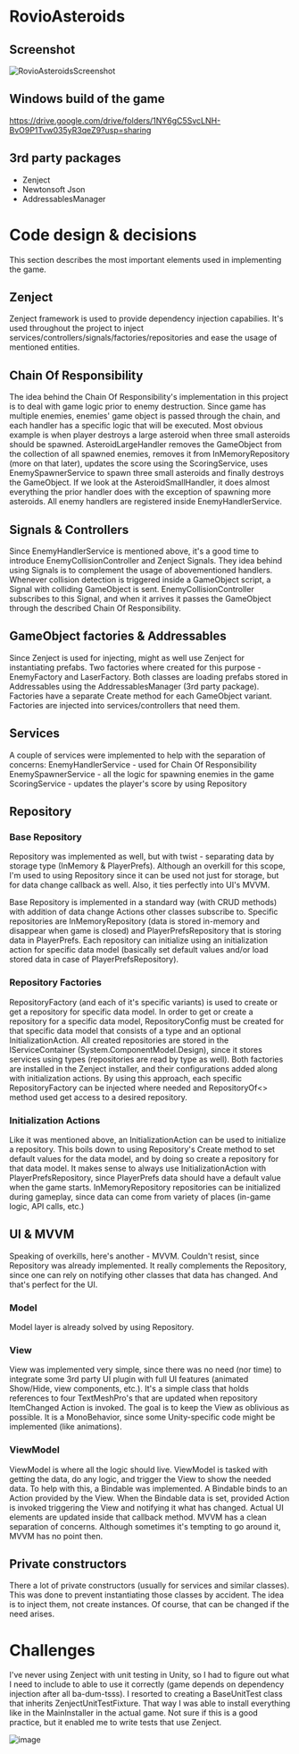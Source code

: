 # RovioAsteroids
## Screenshot
![RovioAsteroidsScreenshot](https://github.com/trx88/RovioAsteroids/assets/10126815/f2175625-ac60-417f-8206-753e7604d206)
## Windows build of the game
https://drive.google.com/drive/folders/1NY6gC5SvcLNH-BvO9P1Tvw035yR3qeZ9?usp=sharing
## 3rd party packages
* Zenject
* Newtonsoft Json
* AddressablesManager
# Code design & decisions
This section describes the most important elements used in implementing the game.
## Zenject
Zenject framework is used to provide dependency injection capabilies. It's used throughout the project to inject services/controllers/signals/factories/repositories and ease the usage of mentioned entities.

## Chain Of Responsibility
The idea behind the Chain Of Responsibility's implementation in this project is to deal with game logic prior to enemy destruction. Since game has multiple enemies, enemies' game object is passed through the chain, and each handler has a specific logic that will be executed. Most obvious example is when player destroys a large asteroid when three small asteroids should be spawned. AsteroidLargeHandler removes the GameObject from the collection of all spawned enemies, removes it from InMemoryRepository (more on that later), updates the score using the ScoringService, uses EnemySpawnerService to spawn three small asteroids and finally destroys the GameObject. If we look at the AsteroidSmallHandler, it does almost everything the prior handler does with the exception of spawning more asteroids. 
All enemy handlers are registered inside EnemyHandlerService.

## Signals & Controllers
Since EnemyHandlerService is mentioned above, it's a good time to introduce EnemyCollisionController and Zenject Signals. They idea behind using Signals is to complement the usage of abovementioned handlers. Whenever collision detection is triggered inside a GameObject script, a Signal with colliding GameObject is sent. EnemyCollisionController subscribes to this Signal, and when it arrives it passes the GameObject through the described Chain Of Responsibility. 

## GameObject factories & Addressables
Since Zenject is used for injecting, might as well use Zenject for instantiating prefabs. Two factories where created for this purpose - EnemyFactory and LaserFactory. Both classes are loading prefabs stored in Addressables using the AddressablesManager (3rd party package). Factories have a separate Create method for each GameObject variant. Factories are injected into services/controllers that need them.

## Services
A couple of services were implemented to help with the separation of concerns:
EnemyHandlerService - used for Chain Of Responsibility
EnemySpawnerService - all the logic for spawning enemies in the game
ScoringService - updates the player's score by using Repository

## Repository
### Base Repository
Repository was implemented as well, but with twist - separating data by storage type (InMemory & PlayerPrefs). Although an overkill for this scope, I'm used to using Repository since it can be used not just for storage, but for data change callback as well. Also, it ties perfectly into UI's MVVM.

Base Repository is implemented in a standard way (with CRUD methods) with addition of data change Actions other classes subscribe to. Specific repositories are InMemoryRepository (data is stored in-memory and disappear when game is closed) and PlayerPrefsRepository that is storing data in PlayerPrefs. Each repository can initialize using an initialization action for specific data model (basically set default values and/or load stored data in case of PlayerPrefsRepository).

### Repository Factories
RepositoryFactory (and each of it's specific variants) is used to create or get a repository for specific data model. In order to get or create a repository for a specific data model, RepositoryConfig must be created for that specific data model that consists of a type and an optional InitializationAction.
All created repositories are stored in the IServiceContainer (System.ComponentModel.Design), since it stores services using types (repositories are read by type as well). Both factories are installed in the Zenject installer, and their configurations added along with initialization actions.
By using this approach, each specific RepositoryFactory can be injected where needed and RepositoryOf<> method used get access to a desired repository. 

### Initialization Actions
Like it was mentioned above, an InitializationAction can be used to initialize a repository. This boils down to using Repository's Create method to set default values for the data model, and by doing so create a repository for that data model. It makes sense to always use InitializationAction with PlayerPrefsRepository, since PlayerPrefs data should have a default value when the game starts. InMemoryRepository repositories can be initialized during gameplay, since data can come from variety of places (in-game logic, API calls, etc.)

## UI & MVVM
Speaking of overkills, here's another - MVVM. Couldn't resist, since Repository was already implemented. It really complements the Repository, since one can rely on notifying other classes that data has changed. And that's perfect for the UI.
### Model
Model layer is already solved by using Repository. 
### View
View was implemented very simple, since there was no need (nor time) to integrate some 3rd party UI plugin with full UI features (animated Show/Hide, view components, etc.). It's a simple class that holds references to four TextMeshPro's that are updated when repository ItemChanged Action is invoked. 
The goal is to keep the View as oblivious as possible. It is a MonoBehavior, since some Unity-specific code might be implemented (like animations).
### ViewModel
ViewModel is where all the logic should live. ViewModel is tasked with getting the data, do any logic, and trigger the View to show the needed data. To help with this, a Bindable<T> was implemented. A Bindable binds to an Action provided by the View. When the Bindable data is set, provided Action is invoked triggering the View and notifying it what has changed. Actual UI elements are updated inside that callback method. MVVM has a clean separation of concerns. Although sometimes it's tempting to go around it, MVVM has no point then.
## Private constructors
There a lot of private constructors (usually for services and similar classes). This was done to prevent instantiating those classes by accident. The idea is to inject them, not create instances. Of course, that can be changed if the need arises.
# Challenges
I've never  using Zenject with unit testing in Unity, so I had to figure out what I need to include to able to use it correctly (game depends on dependency injection after all ba-dum-tsss). 
I resorted to creating a BaseUnitTest class that inherits ZenjectUnitTestFixture. That way I was able to install everything like in the MainInstaller in the actual game. Not sure if this is a good practice, but it enabled me to write tests that use Zenject.

![image](https://github.com/trx88/RovioAsteroids/assets/10126815/1d7eb7a7-eede-4161-8729-5a591f4f4fb3)

